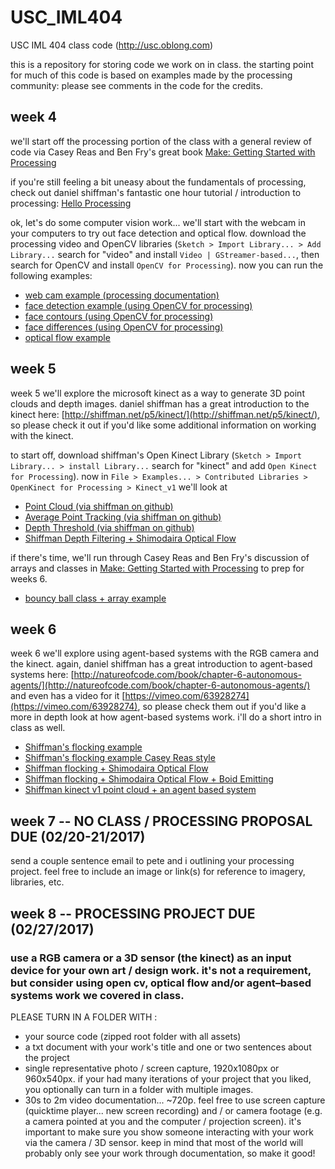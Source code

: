 # USC_IML404
USC IML 404 class code (http://usc.oblong.com)

this is a repository for storing code we work on in class. the starting point for much of this code is based on examples made by the processing community: please see comments in the code for the credits.

## week 4

we'll start off the processing portion of the class with a general review of code via Casey Reas and Ben Fry's great book [Make: Getting Started with Processing](http://shop.oreilly.com/product/0636920000570.do)

if you're still feeling a bit uneasy about the fundamentals of processing, check out daniel shiffman's fantastic one hour tutorial / introduction to processing: [Hello Processing](http://hello.processing.org)

ok, let's do some computer vision work... we'll start with the webcam in your computers to try out face detection and optical flow.  download the processing video and OpenCV libraries (`Sketch > Import Library... > Add Library...` search for "video" and install `Video | GStreamer-based...`, then search for OpenCV and install `OpenCV for Processing`).  now you can run the following examples: 

- [web cam example (processing documentation)](https://github.com/johnbcarpenter/USC_IML404/tree/master/20160913_week4/Webcam)
- [face detection example (using OpenCV for processing)](https://github.com/johnbcarpenter/USC_IML404/tree/master/20160913_week4/FaceDetection)
- [face contours (using OpenCV for processing)](https://github.com/johnbcarpenter/USC_IML404/tree/master/20160913_week4/ContourUpdate)
- [face differences (using OpenCV for processing)](https://github.com/johnbcarpenter/USC_IML404/tree/master/20160913_week4/FaceDiff)
- [optical flow example](https://github.com/johnbcarpenter/USC_IML404/tree/master/20160913_week4/OpticalFlow)

## week 5

week 5 we'll explore the microsoft kinect as a way to generate 3D point clouds and depth images. daniel shiffman has a great introduction to the kinect here: [http://shiffman.net/p5/kinect/](http://shiffman.net/p5/kinect/), so please check it out if you'd like some additional information on working with the kinect.

to start off, download shiffman's Open Kinect Library (`Sketch > Import Library... > install Library...` search for "kinect" and add `Open Kinect for Processing`).  now in `File > Examples... > Contributed Libraries > OpenKinect for Processing > Kinect_v1` we'll look at 

- [Point Cloud (via shiffman on github)](https://github.com/shiffman/OpenKinect-for-Processing/tree/master/OpenKinect-Processing/examples/Kinect_v1/PointCloud)
- [Average Point Tracking (via shiffman on github)](https://github.com/shiffman/OpenKinect-for-Processing/tree/master/OpenKinect-Processing/examples/Kinect_v1/AveragePointTracking)
- [Depth Threshold (via shiffman on github)](https://github.com/shiffman/OpenKinect-for-Processing/tree/master/OpenKinect-Processing/examples/Kinect_v1/DepthThreshold)
- [Shiffman Depth Filtering + Shimodaira Optical Flow](https://github.com/johnbcarpenter/USC_IML404/tree/master/20160920_week5/DepthThresholdOpticalFlow)

if there's time, we'll run through Casey Reas and Ben Fry's discussion of arrays and classes in [Make: Getting Started with Processing](http://shop.oreilly.com/product/0636920000570.do) to prep for weeks 6.
- [bouncy ball class + array example](https://github.com/johnbcarpenter/USC_IML404/tree/master/20160920_week5/bouncy_balls)

## week 6

week 6 we'll explore using agent-based systems with the RGB camera and the kinect. again, daniel shiffman has a great introduction to agent-based systems here: [http://natureofcode.com/book/chapter-6-autonomous-agents/](http://natureofcode.com/book/chapter-6-autonomous-agents/) and even has a video for it [https://vimeo.com/63928274](https://vimeo.com/63928274), so please check them out if you'd like a more in depth look at how agent-based systems work. i'll do a short intro in class as well.

- [Shiffman's flocking example](https://github.com/shiffman/The-Nature-of-Code-Examples/tree/master/chp06_agents/NOC_6_09_Flocking)
- [Shiffman's flocking example Casey Reas style](https://github.com/johnbcarpenter/USC_IML404/tree/master/20160927_week6/NOC_6_09_Flocking_Reas)
- [Shiffman flocking + Shimodaira Optical Flow](https://github.com/johnbcarpenter/USC_IML404/tree/master/20160927_week6/Flocking_OpticalFlow)
- [Shiffman flocking + Shimodaira Optical Flow + Boid Emitting](https://github.com/johnbcarpenter/USC_IML404/tree/master/20160927_week6/BoidEmit_OpticalFlow)
- [Shiffman kinect v1 point cloud + an agent based system](https://github.com/johnbcarpenter/USC_IML404/tree/master/20160927_week6/PointCloud_AgentSystem)

## week 7 -- NO CLASS / PROCESSING PROPOSAL DUE (02/20-21/2017)

send a couple sentence email to pete and i outlining your processing project.  feel free to include an image or link(s) for reference to imagery, libraries, etc.

## week 8 -- PROCESSING PROJECT DUE (02/27/2017)

### use a RGB camera or a 3D sensor (the kinect) as an input device for your own art / design work. it's not a requirement, but consider using open cv, optical flow and/or agent–based systems work we covered in class.

PLEASE TURN IN A FOLDER WITH :
- your source code (zipped root folder with all assets)
- a txt document with your work's title and one or two sentences about the project 
- single representative photo / screen capture, 1920x1080px or 960x540px. if your had many iterations of your project that you liked, you optionally can turn in a folder with multiple images.
- 30s to 2m video documentation... ~720p. feel free to use screen capture (quicktime player... new screen recording) and / or camera footage (e.g. a camera pointed at you and the computer / projection screen). it's important to make sure you show someone interacting with your work via the camera / 3D sensor. keep in mind that most of the world will probably only see your work through documentation, so make it good! 
